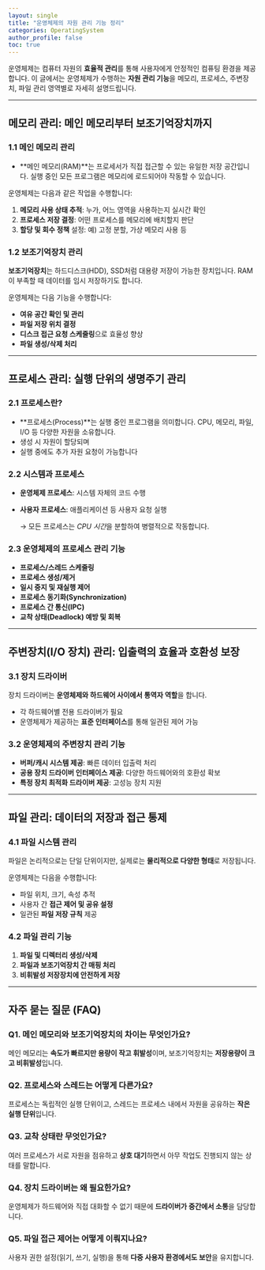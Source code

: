 ```yaml
---
layout: single
title: "운영체제의 자원 관리 기능 정리"
categories: OperatingSystem
author_profile: false
toc: true
---
```


운영체제는 컴퓨터 자원의 **효율적 관리**를 통해 사용자에게 안정적인 컴퓨팅 환경을 제공합니다. 이 글에서는 운영체제가 수행하는 **자원 관리 기능**을 메모리, 프로세스, 주변장치, 파일 관리 영역별로 자세히 설명드립니다.

------

## 메모리 관리: 메인 메모리부터 보조기억장치까지

### 1.1 메인 메모리 관리

- **메인 메모리(RAM)**는 프로세서가 직접 접근할 수 있는 유일한 저장 공간입니다. 실행 중인 모든 프로그램은 메모리에 로드되어야 작동할 수 있습니다.

운영체제는 다음과 같은 작업을 수행합니다:

1. **메모리 사용 상태 추적**: 누가, 어느 영역을 사용하는지 실시간 확인
2. **프로세스 저장 결정**: 어떤 프로세스를 메모리에 배치할지 판단
3. **할당 및 회수 정책** 설정: 예) 고정 분할, 가상 메모리 사용 등

### 1.2 보조기억장치 관리

**보조기억장치**는 하드디스크(HDD), SSD처럼 대용량 저장이 가능한 장치입니다. RAM이 부족할 때 데이터를 임시 저장하기도 합니다.

운영체제는 다음 기능을 수행합니다:

- **여유 공간 확인 및 관리**
- **파일 저장 위치 결정**
- **디스크 접근 요청 스케줄링**으로 효율성 향상
- **파일 생성/삭제 처리**

------

## 프로세스 관리: 실행 단위의 생명주기 관리

### 2.1 프로세스란?

- **프로세스(Process)**는 실행 중인 프로그램을 의미합니다. CPU, 메모리, 파일, I/O 등 다양한 자원을 소유합니다.
- 생성 시 자원이 할당되며
- 실행 중에도 추가 자원 요청이 가능합니다

### 2.2 시스템과 프로세스

- **운영체제 프로세스**: 시스템 자체의 코드 수행

- **사용자 프로세스**: 애플리케이션 등 사용자 요청 실행

  → 모든 프로세스는 *CPU 시간*을 분할하여 병렬적으로 작동합니다.

### 2.3 운영체제의 프로세스 관리 기능

- **프로세스/스레드 스케줄링**
- **프로세스 생성/제거**
- **일시 중지 및 재실행 제어**
- **프로세스 동기화(Synchronization)**
- **프로세스 간 통신(IPC)**
- **교착 상태(Deadlock) 예방 및 회복**

------

## 주변장치(I/O 장치) 관리: 입출력의 효율과 호환성 보장

### 3.1 장치 드라이버

장치 드라이버는 **운영체제와 하드웨어 사이에서 통역자 역할**을 합니다.

- 각 하드웨어별 전용 드라이버가 필요
- 운영체제가 제공하는 **표준 인터페이스**를 통해 일관된 제어 가능

### 3.2 운영체제의 주변장치 관리 기능

- **버퍼/캐시 시스템 제공**: 빠른 데이터 입출력 처리
- **공용 장치 드라이버 인터페이스 제공**: 다양한 하드웨어와의 호환성 확보
- **특정 장치 최적화 드라이버 제공**: 고성능 장치 지원

------

## 파일 관리: 데이터의 저장과 접근 통제

### 4.1 파일 시스템 관리

파일은 논리적으로는 단일 단위이지만, 실제로는 **물리적으로 다양한 형태**로 저장됩니다.

운영체제는 다음을 수행합니다:

- 파일 위치, 크기, 속성 추적
- 사용자 간 **접근 제어 및 공유 설정**
- 일관된 **파일 저장 규칙** 제공

### 4.2 파일 관리 기능

1. **파일 및 디렉터리 생성/삭제**
2. **파일과 보조기억장치 간 매핑 처리**
3. **비휘발성 저장장치에 안전하게 저장**

------

## 자주 묻는 질문 (FAQ)

### Q1. 메인 메모리와 보조기억장치의 차이는 무엇인가요?

메인 메모리는 **속도가 빠르지만 용량이 작고 휘발성**이며, 보조기억장치는 **저장용량이 크고 비휘발성**입니다.

### Q2. 프로세스와 스레드는 어떻게 다른가요?

프로세스는 독립적인 실행 단위이고, 스레드는 프로세스 내에서 자원을 공유하는 **작은 실행 단위**입니다.

### Q3. 교착 상태란 무엇인가요?

여러 프로세스가 서로 자원을 점유하고 **상호 대기**하면서 아무 작업도 진행되지 않는 상태를 말합니다.

### Q4. 장치 드라이버는 왜 필요한가요?

운영체제가 하드웨어와 직접 대화할 수 없기 때문에 **드라이버가 중간에서 소통**을 담당합니다.

### Q5. 파일 접근 제어는 어떻게 이뤄지나요?

사용자 권한 설정(읽기, 쓰기, 실행)을 통해 **다중 사용자 환경에서도 보안**을 유지합니다.
